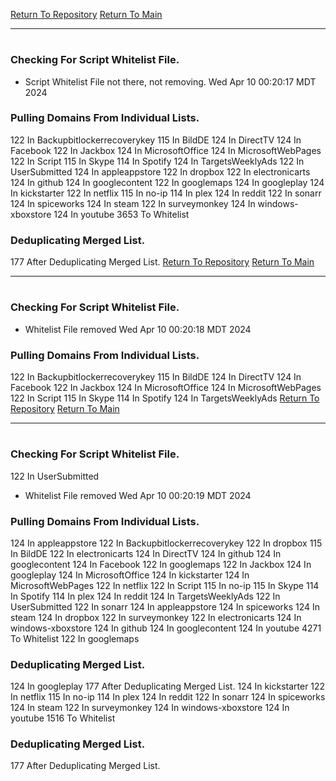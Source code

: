 [Return To Repository](https://github.com/DigitalWarrior/piholeparser/)
[Return To Main](https://github.com/DigitalWarrior/piholeparser/blob/master/RecentRunLogs/Mainlog.md)
____________________________________
# 
### Checking For Script Whitelist File.
* Script Whitelist File not there, not removing. Wed Apr 10 00:20:17 MDT 2024
### Pulling Domains From Individual Lists.
122 In Backupbitlockerrecoverykey
115 In BildDE
124 In DirectTV
124 In Facebook
122 In Jackbox
124 In MicrosoftOffice
124 In MicrosoftWebPages
122 In Script
115 In Skype
114 In Spotify
124 In TargetsWeeklyAds
122 In UserSubmitted
124 In appleappstore
122 In dropbox
122 In electronicarts
124 In github
124 In googlecontent
122 In googlemaps
124 In googleplay
124 In kickstarter
122 In netflix
115 In no-ip
114 In plex
124 In reddit
122 In sonarr
124 In spiceworks
124 In steam
122 In surveymonkey
124 In windows-xboxstore
124 In youtube
3653 To Whitelist
### Deduplicating Merged List.
177 After Deduplicating Merged List.
[Return To Repository](https://github.com/DigitalWarrior/piholeparser/)
[Return To Main](https://github.com/DigitalWarrior/piholeparser/blob/master/RecentRunLogs/Mainlog.md)
____________________________________
# 
### Checking For Script Whitelist File.
* Whitelist File removed Wed Apr 10 00:20:18 MDT 2024
### Pulling Domains From Individual Lists.
122 In Backupbitlockerrecoverykey
115 In BildDE
124 In DirectTV
124 In Facebook
122 In Jackbox
124 In MicrosoftOffice
124 In MicrosoftWebPages
122 In Script
115 In Skype
114 In Spotify
124 In TargetsWeeklyAds
[Return To Repository](https://github.com/DigitalWarrior/piholeparser/)
[Return To Main](https://github.com/DigitalWarrior/piholeparser/blob/master/RecentRunLogs/Mainlog.md)
____________________________________
# 
### Checking For Script Whitelist File.
122 In UserSubmitted
* Whitelist File removed Wed Apr 10 00:20:19 MDT 2024
### Pulling Domains From Individual Lists.
124 In appleappstore
122 In Backupbitlockerrecoverykey
122 In dropbox
115 In BildDE
122 In electronicarts
124 In DirectTV
124 In github
124 In googlecontent
124 In Facebook
122 In googlemaps
122 In Jackbox
124 In googleplay
124 In MicrosoftOffice
124 In kickstarter
124 In MicrosoftWebPages
122 In netflix
122 In Script
115 In no-ip
115 In Skype
114 In Spotify
114 In plex
124 In reddit
124 In TargetsWeeklyAds
122 In UserSubmitted
122 In sonarr
124 In appleappstore
124 In spiceworks
124 In steam
124 In dropbox
122 In surveymonkey
122 In electronicarts
124 In windows-xboxstore
124 In github
124 In googlecontent
124 In youtube
4271 To Whitelist
122 In googlemaps
### Deduplicating Merged List.
124 In googleplay
177 After Deduplicating Merged List.
124 In kickstarter
122 In netflix
115 In no-ip
114 In plex
124 In reddit
122 In sonarr
124 In spiceworks
124 In steam
122 In surveymonkey
124 In windows-xboxstore
124 In youtube
1516 To Whitelist
### Deduplicating Merged List.
177 After Deduplicating Merged List.
